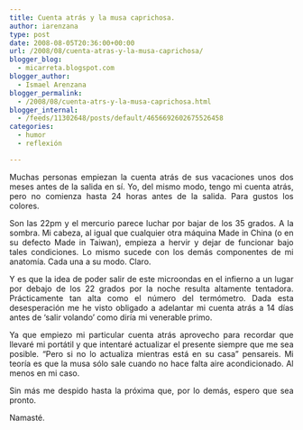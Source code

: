 ```yaml
---
title: Cuenta atrás y la musa caprichosa.
author: iarenzana
type: post
date: 2008-08-05T20:36:00+00:00
url: /2008/08/cuenta-atras-y-la-musa-caprichosa/
blogger_blog:
  - micarreta.blogspot.com
blogger_author:
  - Ismael Arenzana
blogger_permalink:
  - /2008/08/cuenta-atrs-y-la-musa-caprichosa.html
blogger_internal:
  - /feeds/11302648/posts/default/4656692602675526458
categories:
  - humor
  - reflexión

---
```

<p style="text-align: justify;">
  Muchas personas empiezan la cuenta atrás de sus vacaciones unos dos meses antes de la salida en sí. Yo, del mismo modo, tengo mi cuenta atrás, pero no comienza hasta 24 horas antes de la salida. Para gustos los colores.
</p>

<p style="text-align: justify;">
  Son las 22pm y el mercurio parece luchar por bajar de los 35 grados. A la sombra. Mi cabeza, al igual que cualquier otra máquina Made in China (o en su defecto Made in Taiwan), empieza a hervir y dejar de funcionar bajo tales condiciones. Lo mismo sucede con los demás componentes de mi anatomía. Cada una a su modo. Claro.
</p>

<p style="text-align: justify;">
  Y es que la idea de poder salir de este microondas en el infierno a un lugar por debajo de los 22 grados por la noche resulta altamente tentadora. Prácticamente tan alta como el número del termómetro. Dada esta desesperación me he visto obligado a adelantar mi cuenta atrás a 14 días antes de &#8216;salir volando&#8217; como diría mi venerable primo.
</p>

<p style="text-align: justify;">
  Ya que empiezo mi particular cuenta atrás aprovecho para recordar que llevaré mi portátil y que intentaré actualizar el presente siempre que me sea posible. &#8220;Pero si no lo actualiza mientras está en su casa&#8221; pensareis. Mi teoría es que la musa sólo sale cuando no hace falta aire acondicionado. Al menos en mi caso.
</p>

<p style="text-align: justify;">
  Sin más me despido hasta la próxima que, por lo demás, espero que sea pronto.
</p>

<p style="text-align: justify;">
  Namasté.
</p>
